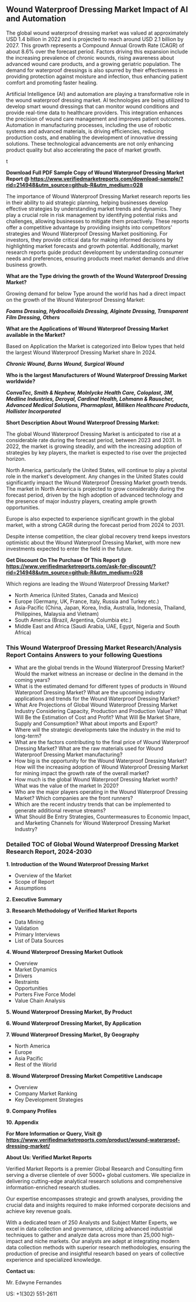 <h2>Wound Waterproof Dressing Market Impact of AI and Automation</h2><p>The global wound waterproof dressing market was valued at approximately USD 1.4 billion in 2022 and is projected to reach around USD 2.1 billion by 2027. This growth represents a Compound Annual Growth Rate (CAGR) of about 8.6% over the forecast period. Factors driving this expansion include the increasing prevalence of chronic wounds, rising awareness about advanced wound care products, and a growing geriatric population. The demand for waterproof dressings is also spurred by their effectiveness in providing protection against moisture and infection, thus enhancing patient comfort and promoting faster healing.</p><p>Artificial Intelligence (AI) and automation are playing a transformative role in the wound waterproof dressing market. AI technologies are being utilized to develop smart wound dressings that can monitor wound conditions and provide real-time data to healthcare providers. This integration enhances the precision of wound care management and improves patient outcomes. Automation in manufacturing processes, including the use of robotic systems and advanced materials, is driving efficiencies, reducing production costs, and enabling the development of innovative dressing solutions. These technological advancements are not only enhancing product quality but also accelerating the pace of market growth.</p>t</p><p id="" class=""><strong>Download Full PDF Sample Copy of Wound Waterproof Dressing Market Report @ <a href="https://www.verifiedmarketreports.com/download-sample/?rid=214948&utm_source=github-R&utm_medium=028" target="_blank">https://www.verifiedmarketreports.com/download-sample/?rid=214948&utm_source=github-R&utm_medium=028</a></strong></p><p>The importance of&nbsp;Wound Waterproof Dressing Market research reports lies in their ability to aid strategic planning, helping businesses develop effective strategies by understanding market trends and dynamics. They play a crucial role in risk management by identifying potential risks and challenges, allowing businesses to mitigate them proactively. These reports offer a competitive advantage by providing insights into competitors' strategies and Wound Waterproof Dressing Market positioning. For investors, they provide critical data for making informed decisions by highlighting market forecasts and growth potential. Additionally, market research reports guide product development by understanding consumer needs and preferences, ensuring products meet market demands and drive business growth.</p><p><strong>What are the&nbsp;Type driving the growth of the Wound Waterproof Dressing Market?</strong></p><p id="" class="">Growing demand for below Type around the world has had a direct impact on the growth of the Wound Waterproof Dressing Market:</p><em><strong>Foams Dressing, Hydrocolloids Dressing, Alginate Dressing, Transparent Film Dressing, Others</strong></em></p><strong>What are the&nbsp;Applications&nbsp;of Wound Waterproof Dressing Market available in the Market?</strong></p><p id="" class="">Based on Application the Market is categorized into Below types that held the largest Wound Waterproof Dressing Market share In 2024.</p><em><strong>Chronic Wound, Burns Wound, Surgical Wound</strong></em></p><strong>Who is the largest Manufacturers of Wound Waterproof Dressing Market worldwide?</strong></p><p><em><strong>ConvaTec, Smith & Nephew, Molnlycke Health Care, Coloplast, 3M, Medline Industries, Deroyal, Cardinal Health, Lohmann & Rauscher, Advanced Medical Solutions, Pharmaplast, Milliken Healthcare Products, Hollister Incorporated</strong></em></p><p id="" class=""><strong>Short Description About Wound Waterproof Dressing Market:</strong></p><p>The global Wound Waterproof Dressing Market is anticipated to rise at a considerable rate during the forecast period, between 2023 and 2031. In 2022, the market is growing steadily, and with the increasing adoption of strategies by key players, the market is expected to rise over the projected horizon.</p><p>North America, particularly the United States, will continue to play a pivotal role in the market's development. Any changes in the United States could significantly impact the Wound Waterproof Dressing Market growth trends. The market in North America is projected to grow considerably during the forecast period, driven by the high adoption of advanced technology and the presence of major industry players, creating ample growth opportunities.</p><p>Europe is also expected to experience significant growth in the global market, with a strong CAGR during the forecast period from 2024 to 2031.</p><p>Despite intense competition, the clear global recovery trend keeps investors optimistic about the Wound Waterproof Dressing Market, with more new investments expected to enter the field in the future.</p><p id="" class=""><strong>Get Discount On The Purchase Of This Report @ <a href="https://www.verifiedmarketreports.com/ask-for-discount/?rid=214948&utm_source=github-R&utm_medium=028" target="_blank">https://www.verifiedmarketreports.com/ask-for-discount/?rid=214948&utm_source=github-R&utm_medium=028</a></strong></p>Which regions are leading the Wound Waterproof Dressing Market?</p><ul><li>North America (United States, Canada and Mexico)</li><li>Europe (Germany, UK, France, Italy, Russia and Turkey etc.)</li><li>Asia-Pacific (China, Japan, Korea, India, Australia, Indonesia, Thailand, Philippines, Malaysia and Vietnam)</li><li>South America (Brazil, Argentina, Columbia etc.)</li><li>Middle East and Africa (Saudi Arabia, UAE, Egypt, Nigeria and South Africa)</li></ul><h3 id="" class="">This Wound Waterproof Dressing Market Research/Analysis Report Contains Answers to your following Questions</h3><ul><li>What are the global trends in the Wound Waterproof Dressing Market? Would the market witness an increase or decline in the demand in the coming years?</li><li>What is the estimated demand for different types of products in Wound Waterproof Dressing Market? What are the upcoming industry applications and trends for the Wound Waterproof Dressing Market?</li><li>What Are Projections of Global Wound Waterproof Dressing Market Industry Considering Capacity, Production and Production Value? What Will Be the Estimation of Cost and Profit? What Will Be Market Share, Supply and Consumption? What about imports and Export?</li><li>Where will the strategic developments take the industry in the mid to long-term?</li><li>What are the factors contributing to the final price of Wound Waterproof Dressing Market? What are the raw materials used for Wound Waterproof Dressing Market manufacturing?</li><li>How big is the opportunity for the Wound Waterproof Dressing Market? How will the increasing adoption of Wound Waterproof Dressing Market for mining impact the growth rate of the overall market?</li><li>How much is the global Wound Waterproof Dressing Market worth? What was the value of the market In 2020?</li><li>Who are the major players operating in the Wound Waterproof Dressing Market? Which companies are the front runners?</li><li>Which are the recent industry trends that can be implemented to generate additional revenue streams?</li><li>What Should Be Entry Strategies, Countermeasures to Economic Impact, and Marketing Channels for Wound Waterproof Dressing Market Industry?</li></ul><h3 id="" class="">Detailed TOC of Global Wound Waterproof Dressing Market Research Report, 2024-2030</h3><p id="" class=""><strong>1. Introduction of the Wound Waterproof Dressing Market</strong></p><ul><li>Overview of the Market</li><li>Scope of Report</li><li>Assumptions</li></ul><p id="" class=""><strong>2. Executive Summary</strong></p><p id="" class=""><strong>3. Research Methodology of Verified Market Reports</strong></p><ul><li>Data Mining</li><li>Validation</li><li>Primary Interviews</li><li>List of Data Sources</li></ul><p id="" class=""><strong>4. Wound Waterproof Dressing Market Outlook</strong></p><ul><li>Overview</li><li>Market Dynamics</li><li>Drivers</li><li>Restraints</li><li>Opportunities</li><li>Porters Five Force Model</li><li>Value Chain Analysis</li></ul><p id="" class=""><strong>5. Wound Waterproof Dressing Market, By Product</strong></p><p id="" class=""><strong>6. Wound Waterproof Dressing Market, By Application</strong></p><p id="" class=""><strong>7. Wound Waterproof Dressing Market, By Geography</strong></p><ul><li>North America</li><li>Europe</li><li>Asia Pacific</li><li>Rest of the World</li></ul><p id="" class=""><strong>8. Wound Waterproof Dressing Market Competitive Landscape</strong></p><ul><li>Overview</li><li>Company Market Ranking</li><li>Key Development Strategies</li></ul><p id="" class=""><strong>9. Company Profiles</strong></p><p id="" class=""><strong>10. Appendix</strong></p><p id="" class=""><strong>For More Information or Query, Visit @ <a href="https://www.verifiedmarketreports.com/product/wound-waterproof-dressing-market/" target="_blank">https://www.verifiedmarketreports.com/product/wound-waterproof-dressing-market/</a></strong></p><p id="" class=""><strong>About Us: Verified Market Reports</strong></p><p id="" class="">Verified Market Reports is a premier Global Research and Consulting firm serving a diverse clientele of over 5000+ global customers. We specialize in delivering cutting-edge analytical research solutions and comprehensive information-enriched research studies.</p><p id="" class="">Our expertise encompasses strategic and growth analyses, providing the crucial data and insights required to make informed corporate decisions and achieve key revenue goals.</p><p id="" class="">With a dedicated team of 250 Analysts and Subject Matter Experts, we excel in data collection and governance, utilizing advanced industrial techniques to gather and analyze data across more than 25,000 high-impact and niche markets. Our analysts are adept at integrating modern data collection methods with superior research methodologies, ensuring the production of precise and insightful research based on years of collective experience and specialized knowledge.</p><p id="" class=""><strong>Contact us:</strong></p><p id="" class="">Mr. Edwyne Fernandes</p><p id="" class="">US: +1(302) 551-2611</p>